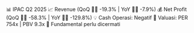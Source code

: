 📊 IPAC Q2 2025
📈 Revenue (QoQ 🔻🔴 -19.3% | YoY 🔻🔴 -7.9%)
💰 Net Profit (QoQ 🔻🔴 -58.3% | YoY 🔻🔴 -129.8%)
💡 Cash Operasi: Negatif
🧮 Valuasi: PER 754x | PBV 9.3x
🧱 Fundamental perlu dicermati
